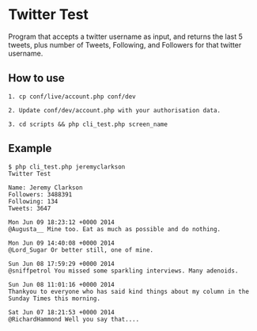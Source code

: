 Twitter Test
==============

Program that accepts a twitter username as input, and returns the last 5 tweets, plus number of Tweets, Following, and Followers for that twitter username.

How to use
----------
```
1. cp conf/live/account.php conf/dev

2. Update conf/dev/account.php with your authorisation data.

3. cd scripts && php cli_test.php screen_name
```

Example
-------
```
$ php cli_test.php jeremyclarkson
Twitter Test

Name: Jeremy Clarkson
Followers: 3488391
Following: 134
Tweets: 3647

Mon Jun 09 18:23:12 +0000 2014
@Augusta__ Mine too. Eat as much as possible and do nothing.

Mon Jun 09 14:40:08 +0000 2014
@Lord_Sugar Or better still, one of mine.

Sun Jun 08 17:59:29 +0000 2014
@sniffpetrol You missed some sparkling interviews. Many adenoids.

Sun Jun 08 11:01:16 +0000 2014
Thankyou to everyone who has said kind things about my column in the Sunday Times this morning.

Sat Jun 07 18:21:53 +0000 2014
@RichardHammond Well you say that....

```
